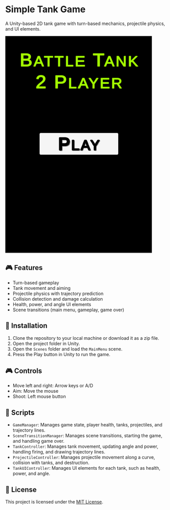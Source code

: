 # Simple Tank Game

A Unity-based 2D tank game with turn-based mechanics, projectile physics, and UI elements.

![Game Screenshot](./images/Lobby.png)

## 🎮 Features

- Turn-based gameplay
- Tank movement and aiming
- Projectile physics with trajectory prediction
- Collision detection and damage calculation
- Health, power, and angle UI elements
- Scene transitions (main menu, gameplay, game over)

## 🚀 Installation

1. Clone the repository to your local machine or download it as a zip file.
2. Open the project folder in Unity.
3. Open the `Scenes` folder and load the `MainMenu` scene.
4. Press the Play button in Unity to run the game.

## 🎮 Controls

- Move left and right: Arrow keys or A/D
- Aim: Move the mouse
- Shoot: Left mouse button

## 📜 Scripts

- `GameManager`: Manages game state, player health, tanks, projectiles, and trajectory lines.
- `SceneTransitionManager`: Manages scene transitions, starting the game, and handling game over.
- `TankController`: Manages tank movement, updating angle and power, handling firing, and drawing trajectory lines.
- `ProjectileController`: Manages projectile movement along a curve, collision with tanks, and destruction.
- `TankUIController`: Manages UI elements for each tank, such as health, power, and angle.

## 📄 License

This project is licensed under the [MIT License](./LICENSE).
